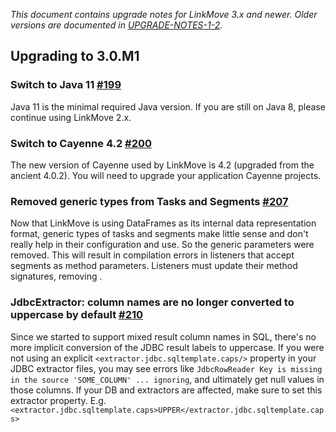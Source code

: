 _This document contains upgrade notes for LinkMove 3.x and newer. Older versions are documented in
[UPGRADE-NOTES-1-2](./UPGRADE-NOTES-1-to-2.md)._

## Upgrading to 3.0.M1

### Switch to Java 11 [#199](https://github.com/nhl/link-move/issues/199)
Java 11 is the minimal required Java version. If you are still on Java 8, please continue using LinkMove 2.x.

### Switch to Cayenne 4.2 [#200](https://github.com/nhl/link-move/issues/200)
The new version of Cayenne used by LinkMove is 4.2 (upgraded from the ancient 4.0.2). You will need to upgrade
your application Cayenne projects.

### Removed generic types from Tasks and Segments [#207](https://github.com/nhl/link-move/issues/207)
Now that LinkMove is using DataFrames as its internal data representation format, generic types of tasks and segments
make little sense and don't really help in their configuration and use. So the generic parameters were removed. This
will result in compilation errors in listeners that accept segments as method parameters. Listeners must update their 
method signatures, removing <T>.

### JdbcExtractor: column names are no longer converted to uppercase by default [#210](https://github.com/nhl/link-move/issues/210)
Since we started to support mixed result column names in SQL, there's no more implicit conversion of the JDBC result 
labels to uppercase. If you were not using an explicit `<extractor.jdbc.sqltemplate.caps/>` property in your JDBC 
extractor files, you may see errors like `JdbcRowReader Key is missing in the source 'SOME_COLUMN' ... ignoring`, and 
ultimately get null values in those columns. If your DB and extractors are affected, make sure to set this extractor 
property. E.g. `<extractor.jdbc.sqltemplate.caps>UPPER</extractor.jdbc.sqltemplate.caps>`
